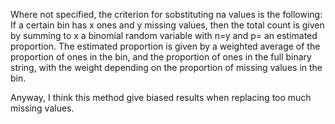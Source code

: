 Where not specified, the criterion for sobstituting na values is the following: 
If a certain bin has x ones and y missing values, then the total count is given by summing to x a  binomial random variable with n=y and p= an estimated proportion.
The estimated proportion is given by a weighted average of the proportion of ones in the bin, and the proportion of ones in the full binary string, with the weight depending on the proportion of missing values in the bin.

Anyway, I think this method give biased results when replacing too much missing values.






